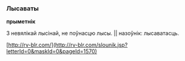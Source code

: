 ### Лысаваты
**прыметнік**

З невялікай лысінай, не поўнасцю лысы. || назоўнік: лысаватасць.

<a rel="author">[http://rv-blr.com/](http://rv-blr.com/slounik.jsp?letterId=0&maskId=0&pageId=1570)</a>
